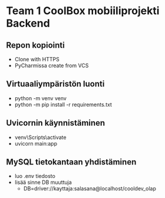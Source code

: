 # Team 1 CoolBox mobiiliprojekti Backend

## Repon kopiointi
- Clone with HTTPS
- PyCharmissa create from VCS

## Virtuaaliympäristön luonti
- python -m venv venv
- python -m pip install -r requirements.txt

## Uvicornin käynnistäminen
- venv\Scripts\activate
- uvicorn main:app

## MySQL tietokantaan yhdistäminen
- luo .env tiedosto
- lisää sinne DB muuttuja
    - DB=driver://kayttaja:salasana@localhost/cooldev_olap
